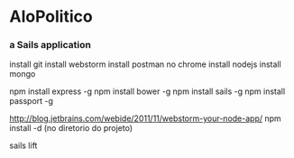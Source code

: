 # AloPolitico
### a Sails application

install git
install webstorm
install postman no chrome
install nodejs
install mongo

npm install express -g
npm install bower -g
npm install sails -g
npm install passport -g

http://blog.jetbrains.com/webide/2011/11/webstorm-your-node-app/
npm install -d (no diretorio do projeto)

sails lift